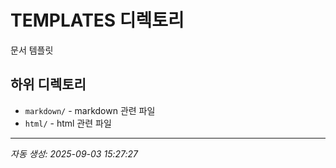 # TEMPLATES 디렉토리

문서 템플릿

## 하위 디렉토리

- `markdown/` - markdown 관련 파일
- `html/` - html 관련 파일

---
*자동 생성: 2025-09-03 15:27:27*
